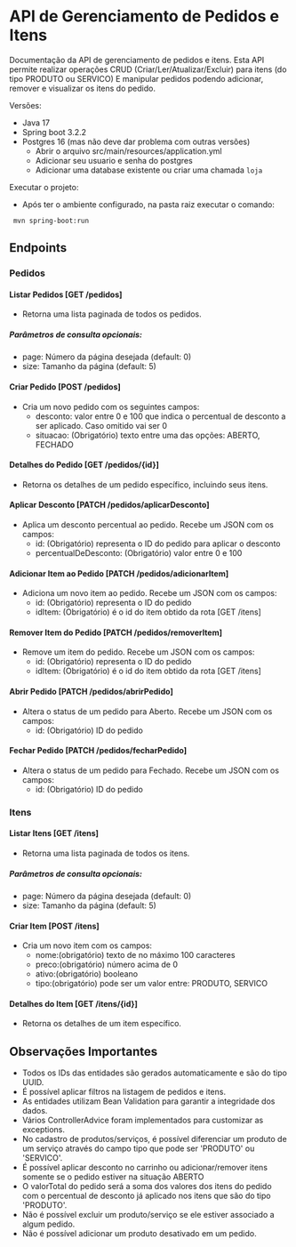 # API de Gerenciamento de Pedidos e Itens

Documentação da API de gerenciamento de pedidos e itens. Esta API permite realizar operações CRUD (Criar/Ler/Atualizar/Excluir) para itens (do tipo PRODUTO ou SERVICO) 
E manipular pedidos podendo adicionar, remover e visualizar os itens do pedido. 

Versões:
- Java 17
- Spring boot 3.2.2
- Postgres 16 (mas não deve dar problema com outras versões)
  - Abrir o arquivo src/main/resources/application.yml
  - Adicionar seu usuario e senha do postgres
  - Adicionar uma database existente ou criar uma chamada ```loja```

Executar o projeto:
- Após ter o ambiente configurado, na pasta raiz executar o comando:
```
 mvn spring-boot:run
```

## Endpoints
### Pedidos
#### Listar Pedidos [GET /pedidos]
- Retorna uma lista paginada de todos os pedidos.


##### Parâmetros de consulta opcionais:
- page: Número da página desejada (default: 0)
- size: Tamanho da página (default: 5)


####  Criar Pedido [POST /pedidos]
- Cria um novo pedido com os seguintes campos:
  - desconto: valor entre 0 e 100 que indica o percentual de desconto a ser aplicado. Caso omitido vai ser 0
  - situacao: (Obrigatório) texto entre uma das opções: ABERTO, FECHADO


####  Detalhes do Pedido [GET /pedidos/{id}]
- Retorna os detalhes de um pedido específico, incluindo seus itens.


####  Aplicar Desconto [PATCH /pedidos/aplicarDesconto]
- Aplica um desconto percentual ao pedido. Recebe um JSON com os campos:
  -  id: (Obrigatório) representa o ID do pedido para aplicar o desconto
  -  percentualDeDesconto: (Obrigatório) valor entre 0 e 100


####  Adicionar Item ao Pedido [PATCH /pedidos/adicionarItem]
- Adiciona um novo item ao pedido. Recebe um JSON com os campos:
    -  id: (Obrigatório) representa o ID do pedido
    -  idItem: (Obrigatório) é o id do item obtido da rota [GET /itens]


####  Remover Item do Pedido [PATCH /pedidos/removerItem]
- Remove um item do pedido. Recebe um JSON com os campos:
    -  id: (Obrigatório) representa o ID do pedido
    -  idItem: (Obrigatório) é o id do item obtido da rota [GET /itens]


####  Abrir Pedido [PATCH /pedidos/abrirPedido]
- Altera o status de um pedido para Aberto. Recebe um JSON com os campos:
    -  id: (Obrigatório) ID do pedido


####  Fechar Pedido [PATCH /pedidos/fecharPedido]
- Altera o status de um pedido para Fechado. Recebe um JSON com os campos:  
    -  id: (Obrigatório) ID do pedido


### Itens
####  Listar Itens [GET /itens]
- Retorna uma lista paginada de todos os itens.
##### Parâmetros de consulta opcionais:
- page: Número da página desejada (default: 0)
- size: Tamanho da página (default: 5)


####  Criar Item [POST /itens]
- Cria um novo item com os campos:
  - nome:(obrigatório) texto de no máximo 100 caracteres
  - preco:(obrigatório) número acima de 0
  - ativo:(obrigatório) booleano
  - tipo:(obrigatório) pode ser um valor entre: PRODUTO, SERVICO


####  Detalhes do Item [GET /itens/{id}]
- Retorna os detalhes de um item específico.

## Observações Importantes
- Todos os IDs das entidades são gerados automaticamente e são do tipo UUID.
- É possível aplicar filtros na listagem de pedidos e itens.
- As entidades utilizam Bean Validation para garantir a integridade dos dados.
- Vários ControllerAdvice foram implementados para customizar as exceptions.
- No cadastro de produtos/serviços, é possível diferenciar um produto de um serviço através do campo tipo que pode ser 'PRODUTO' ou 'SERVICO'.
- É possível aplicar desconto no carrinho ou adicionar/remover itens somente se o pedido estiver na situação ABERTO
- O valorTotal do pedido será a soma dos valores dos itens do pedido com o percentual de desconto já aplicado nos itens que são do tipo 'PRODUTO'.
- Não é possível excluir um produto/serviço se ele estiver associado a algum pedido.
- Não é possível adicionar um produto desativado em um pedido.
